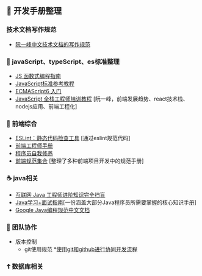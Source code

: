 ## 📖 开发手册整理
### 技术文档写作规范
* [阮一峰中文技术文档的写作规范](http://www.ruanyifeng.com/blog/2016/10/document_style_guide.html)
### 🎃 javaScript、typeScript、es标准整理
* [JS 函数式编程指南](https://llh911001.gitbooks.io/mostly-adequate-guide-chinese/content/)
* [JavaScript标准参考教程](https://wangdoc.com/javascript/) 
* [ECMAScript6 入门](http://es6.ruanyifeng.com/#docs/intro) 
* [JavaScript 全栈工程师培训教程](http://www.ruanyifeng.com/blog/2016/11/javascript.html) [阮一峰，前端发展趋势、react技术栈、nodejs应用、前端工程化]
### 🍔 前端综合
* [ESLint：静态代码检查工具](https://cn.eslint.org/) [通过eslint规范代码]
* [前端工程师手册](https://leohxj.gitbooks.io/front-end-database/content/html-and-css-basic/index.html) 
* [程序员自我修养](https://leohxj.gitbooks.io/a-programmer-prepares/content/)
* [前端规范集合](https://github.com/ecomfe/spec) [整理了多种前端项目开发中的规范手册]
### ☕️ java相关
* [互联网 Java 工程师进阶知识完全扫盲](https://doocs.github.io/advanced-java/#/)
* [Java学习+面试指南](https://github.com/Snailclimb/JavaGuide)[一份涵盖大部分Java程序员所需要掌握的核心知识手册]
* [Google Java编程规范中文文档](https://jervyshi.gitbooks.io/google-java-styleguide-zh/content/javadoc/index.html)
### 🍻 团队协作
* 版本控制
  * git使用规范
    *[使用git和github进行协同开发流程](https://github.com/livoras/blog/issues/7)
### ☦️ 数据库相关